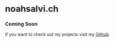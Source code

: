 # noahsalvi.ch
<h3>Coming Soon</h3>

If you want to check out my projects visit my <a href="github.com/noahversac
e">Github</a>
